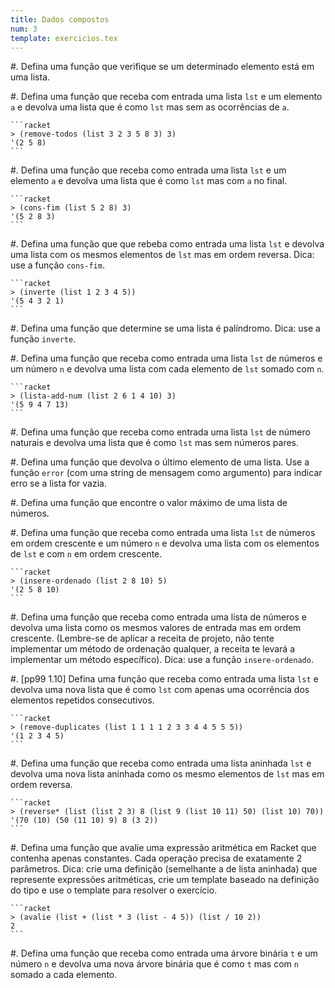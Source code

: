 ```yaml
---
title: Dados compostos
num: 3
template: exercicios.tex
---
```


#.  Defina uma função que verifique se um determinado elemento está em uma
    lista.

#.  Defina uma função que receba com entrada uma lista `lst` e um elemento `a`
    e devolva uma lista que é como `lst` mas sem as ocorrências de `a`.

    ```racket
    > (remove-todos (list 3 2 3 5 8 3) 3)
    '(2 5 8)
    ```

#.  Defina uma função que receba como entrada uma lista `lst` e um elemento `a`
    e devolva uma lista que é como `lst` mas com `a` no final.

    ```racket
    > (cons-fim (list 5 2 8) 3)
    '(5 2 8 3)
    ```

#.  Defina uma função que que rebeba como entrada uma lista `lst` e devolva uma
    lista com os mesmos elementos de `lst` mas em ordem reversa. Dica: use
    a função `cons-fim`.

    ```racket
    > (inverte (list 1 2 3 4 5))
    '(5 4 3 2 1)
    ```

#.  Defina uma função que determine se uma lista é palíndromo. Dica: use
    a função `inverte`.

#.  Defina uma função que receba como entrada uma lista `lst` de números e um
    número `n` e devolva uma lista com cada elemento de `lst` somado com `n`.

    ```racket
    > (lista-add-num (list 2 6 1 4 10) 3)
    '(5 9 4 7 13)
    ```

#.  Defina uma função que receba como entrada uma lista `lst` de número
    naturais e devolva uma lista que é como `lst` mas sem números pares.

#.  Defina uma função que devolva o último elemento de uma lista. Use a função
    `error` (com uma string de mensagem como argumento) para indicar erro se
    a lista for vazia.

#.  Defina uma função que encontre o valor máximo de uma lista de números.

#.  Defina uma função que receba como entrada uma lista `lst` de números em
    ordem crescente e um número `n` e devolva uma lista com os elementos de
    `lst` e com `n` em ordem crescente.

    ```racket
    > (insere-ordenado (list 2 8 10) 5)
    '(2 5 8 10)
    ```

#.  Defina uma função que receba como entrada uma lista de números e devolva
    uma lista como os mesmos valores de entrada mas em ordem crescente.
    (Lembre-se de aplicar a receita de projeto, não tente implementar um método
    de ordenação qualquer, a receita te levará a implementar um método
    específico). Dica: use a função `insere-ordenado`.

#.  [pp99 1.10] Defina uma função que receba como entrada uma lista `lst`
    e devolva uma nova lista que é como `lst` com apenas uma ocorrência dos
    elementos repetidos consecutivos.

    ```racket
    > (remove-duplicates (list 1 1 1 1 2 3 3 4 4 5 5 5))
    '(1 2 3 4 5)
    ```

#.  Defina uma função que receba como entrada uma lista aninhada `lst` e
    devolva uma nova lista aninhada como os mesmo elementos de `lst` mas
    em ordem reversa.

    ```racket
    > (reverse* (list (list 2 3) 8 (list 9 (list 10 11) 50) (list 10) 70))
    '(70 (10) (50 (11 10) 9) 8 (3 2))
    ```

#.  Defina uma função que avalie uma expressão aritmética em Racket que
    contenha apenas constantes. Cada operação precisa de exatamente
    2 parâmetros. Dica: crie uma definição (semelhante a de lista aninhada) que
    represente expressões aritméticas, crie um template baseado na definição do
    tipo e use o template para resolver o exercício.

    ```racket
    > (avalie (list + (list * 3 (list - 4 5)) (list / 10 2))
    2
    ```

#.  Defina uma função que receba como entrada uma árvore binária `t` e um
    número `n` e devolva uma nova árvore binária que é como `t` mas com `n`
    somado a cada elemento.

